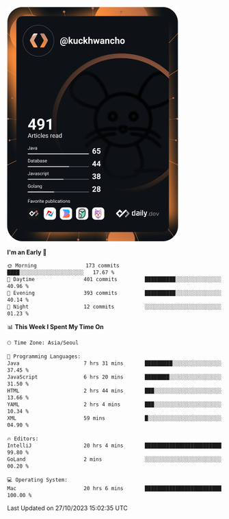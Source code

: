 <a href="https://app.daily.dev/kuckhwancho"><img src="https://github.com/kuckjwi0928/kuckjwi0928/blob/master/devcard.svg" width="400" alt="Kuckjwi Devcard"/></a>

<!--START_SECTION:waka-->
**I'm an Early 🐤** 

```text
🌞 Morning                173 commits         ████░░░░░░░░░░░░░░░░░░░░░   17.67 % 
🌆 Daytime                401 commits         ██████████░░░░░░░░░░░░░░░   40.96 % 
🌃 Evening                393 commits         ██████████░░░░░░░░░░░░░░░   40.14 % 
🌙 Night                  12 commits          ░░░░░░░░░░░░░░░░░░░░░░░░░   01.23 % 
```


📊 **This Week I Spent My Time On** 

```text
🕑︎ Time Zone: Asia/Seoul

💬 Programming Languages: 
Java                     7 hrs 31 mins       █████████░░░░░░░░░░░░░░░░   37.45 % 
JavaScript               6 hrs 20 mins       ████████░░░░░░░░░░░░░░░░░   31.50 % 
HTML                     2 hrs 44 mins       ███░░░░░░░░░░░░░░░░░░░░░░   13.66 % 
YAML                     2 hrs 4 mins        ███░░░░░░░░░░░░░░░░░░░░░░   10.34 % 
XML                      59 mins             █░░░░░░░░░░░░░░░░░░░░░░░░   04.90 % 

🔥 Editors: 
IntelliJ                 20 hrs 4 mins       █████████████████████████   99.80 % 
GoLand                   2 mins              ░░░░░░░░░░░░░░░░░░░░░░░░░   00.20 % 

💻 Operating System: 
Mac                      20 hrs 6 mins       █████████████████████████   100.00 % 
```


 Last Updated on 27/10/2023 15:02:35 UTC
<!--END_SECTION:waka-->
